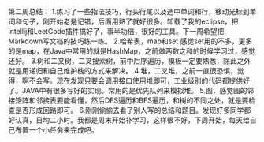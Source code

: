 第二周总结：
1.练习了一些指法技巧，行头行尾以及选中单词和行，移动光标到单词和句子，刚开始老是记错，后面用熟了就好很多。卸载了我的eclipse，把intellij和LeetCode插件搞好了，事半功倍，很好的工具。下一周希望把Markdown写文档的技巧练一练。
2.哈希表，map和set 感觉set用的不多，更多的是map，在Java中常用的就是HashMap，之前做两数之和的时候学习过，感觉还好。
3.树和二叉树，二叉搜索树，前中后序遍历，模板一定要熟悉，除此之外就是用递归和自己维护栈的方式来解决。
4.堆，二叉堆，之前一直很恐惧，觉得，啊不会写。现在发现只要会调用接口使用堆即可，工业级别的代码都提供好了。JAVA中有很多写好的实现。常用的是优先队列来模拟堆。
5.图，感觉图的邻接矩阵和邻接表要能看懂，然后DFS遍历和BFS遍历，和树的不同之处，就是要检查是否形成回路即可。
6.刚刚偷偷去看了别人写的总结和题目。发现好多同学都好认真，日均二小时。我都是周末开始补学习，这样很不好，下周开始，每天给自己布置一个小任务来完成吧。